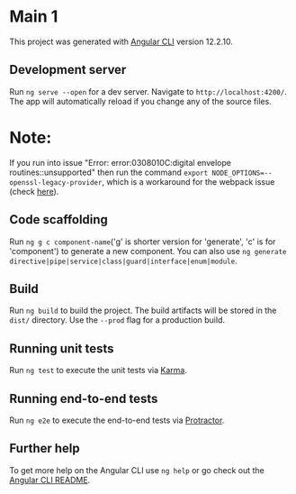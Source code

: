 # Main 1

This project was generated with [Angular CLI](https://github.com/angular/angular-cli) version 12.2.10.

## Development server

Run `ng serve --open` for a dev server. Navigate to `http://localhost:4200/`. The app will automatically reload if you change any of the source files.
# Note:
If you run into issue "Error: error:0308010C:digital envelope routines::unsupported" then run the command `export NODE_OPTIONS=--openssl-legacy-provider`, which is a workaround for the webpack issue (check [here](https://github.com/webpack/webpack/issues/14532)).

## Code scaffolding

Run `ng g c component-name`('g' is shorter version for 'generate', 'c' is for 'component') to generate a new component. You can also use `ng generate directive|pipe|service|class|guard|interface|enum|module`.

## Build

Run `ng build` to build the project. The build artifacts will be stored in the `dist/` directory. Use the `--prod` flag for a production build.

## Running unit tests

Run `ng test` to execute the unit tests via [Karma](https://karma-runner.github.io).

## Running end-to-end tests

Run `ng e2e` to execute the end-to-end tests via [Protractor](http://www.protractortest.org/).

## Further help

To get more help on the Angular CLI use `ng help` or go check out the [Angular CLI README](https://github.com/angular/angular-cli/blob/master/README.md).
